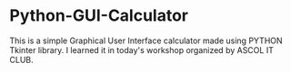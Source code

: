 # Python-GUI-Calculator
This is a simple Graphical User Interface calculator made using PYTHON Tkinter library.
I learned it in today's workshop organized by ASCOL IT CLUB.
